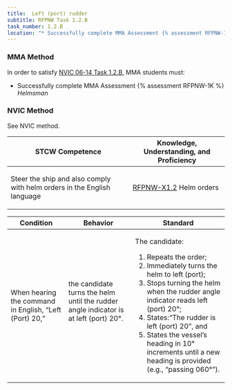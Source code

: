 ```yaml
---
title:  Left (port) rudder
subtitle: RFPNW Task 1.2.B 
task_number: 1.2.B
location: "* Successfully complete MMA Assessment {% assessment RFPNW-1K %} *Helmsman*" 
---
```



### MMA Method

In order to satisfy  [NVIC 06-14  Task  1.2.B]({{site.baseurl}}/assets/images/nvic-06-14.pdf), MMA students must:

* Successfully complete MMA Assessment {% assessment RFPNW-1K %} *Helmsman*


### NVIC Method

<a onclick="togglevisibility('nvic_methods')" >See NVIC method.</a>

<div id='nvic_methods' class='hide'>

<table>
<thead>
<tr>
<th class='forty'> STCW Competence </th>
<th class='sixty'> Knowledge, Understanding, and Proficiency </th>
</tr>
</thead>




<tbody>
<tr><td markdown='1'>

Steer the ship and also comply with helm orders in the English language

</td><td markdown='1'>

[RFPNW-X1.2](../../tables/24.html#RFPNW-X1.2) Helm orders

</td></tr>


</tbody>
</table>


<table>
<thead>
<tr><th class='twenty'>  Condition </th><th class='twenty'> Behavior </th><th  class='sixty'>Standard </th></tr>
</thead>
<tbody >



<tr><td markdown='1'>

When hearing the command in English, “Left (Port) 20,”

</td><td markdown='1'>

the candidate turns the helm until the rudder angle indicator is at left (port) 20°.

<br>

<div class="tooltip">
<span class="tooltiptext">
</span>
</div>


</td><td markdown='1'>

The candidate:

1. Repeats the order;
2. Immediately turns the helm to left (port);
3. Stops turning the helm when the rudder angle indicator reads left (port) 20°;
4. States:“The rudder is left (port) 20”, and
5. States the vessel’s heading in 10° increments until a new heading is provided (e.g., “passing 060°”).

</td></tr>
</tbody>
</table>
</div>
